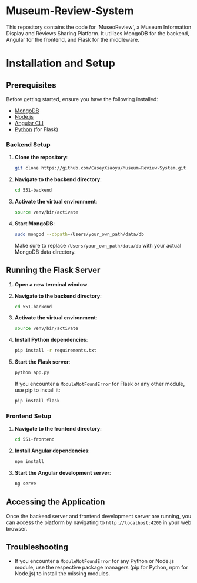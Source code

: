 # Museum-Review-System

This repository contains the code for 'MuseoReview', a Museum Information Display and Reviews Sharing Platform. It utilizes MongoDB for the backend, Angular for the frontend, and Flask for the middleware.

# Installation and Setup
## Prerequisites
Before getting started, ensure you have the following installed:
- [MongoDB](https://www.mongodb.com/)
- [Node.js](https://nodejs.org/)
- [Angular CLI](https://angular.io/cli)
- [Python](https://www.python.org/) (for Flask)


### Backend Setup

1. **Clone the repository**:

    ```bash
    git clone https://github.com/CaseyXiaoyu/Museum-Review-System.git
    ```

2. **Navigate to the backend directory**:

    ```bash
    cd 551-backend
    ```
3. **Activate the virtual environment**:

    ```bash
    source venv/bin/activate
    ```

4. **Start MongoDB**:

    ```bash
    sudo mongod --dbpath=/Users/your_own_path/data/db
    ```

    Make sure to replace `/Users/your_own_path/data/db` with your actual MongoDB data directory.
   

## Running the Flask Server

1. **Open a new terminal window**.

2. **Navigate to the backend directory**:

    ```bash
    cd 551-backend
    ```

3. **Activate the virtual environment**:

    ```bash
    source venv/bin/activate
    ```
    
4. **Install Python dependencies**:

    ```bash
    pip install -r requirements.txt
    ```
    
5. **Start the Flask server**:

    ```bash
    python app.py
    ```
    If you encounter a `ModuleNotFoundError` for Flask or any other module, use pip to install it:
    
    ```bash
    pip install flask
    ```
    

### Frontend Setup

1. **Navigate to the frontend directory**:

    ```bash
    cd 551-frontend
    ```

2. **Install Angular dependencies**:

    ```bash
    npm install
    ```

3. **Start the Angular development server**:

    ```bash
    ng serve
    ```

## Accessing the Application

Once the backend server and frontend development server are running, you can access the platform by navigating to `http://localhost:4200` in your web browser.

## Troubleshooting

- If you encounter a `ModuleNotFoundError` for any Python or Node.js module, use the respective package managers (pip for Python, npm for Node.js) to install the missing modules.


